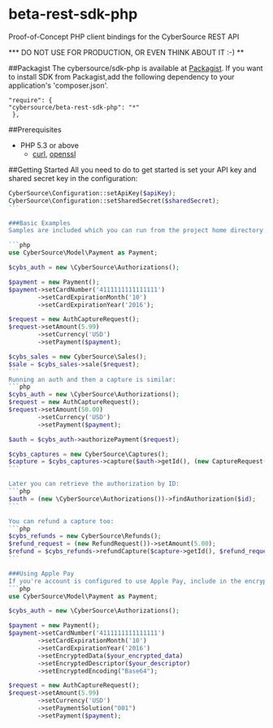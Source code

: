 # beta-rest-sdk-php
Proof-of-Concept PHP client bindings for the CyberSource REST API

*** DO NOT USE FOR PRODUCTION, OR EVEN THINK ABOUT IT :-)  **

##Packagist
The cybersource/sdk-php is available at [Packagist](https://packagist.org/packages/cybersource/beta-rest-sdk-php).
If you want to install SDK from Packagist,add the following dependency to your application's 'composer.json'.

    "require": {
    "cybersource/beta-rest-sdk-php": "*"
     }, 

##Prerequisites

- PHP 5.3 or above
   - [curl](http://php.net/manual/en/book.curl.php), [openssl](http://php.net/manual/en/book.openssl.php)

##Getting Started
All you need to do to get started is set your API key and shared secret key in the configuration:
````php
CyberSource\Configuration::setApiKey($apiKey);
CyberSource\Configuration::setSharedSecret($sharedSecret);
```

###Basic Examples
Samples are included which you can run from the project home directory. Here's how you can run a simple sale:

```php
use CyberSource\Model\Payment as Payment;

$cybs_auth = new \CyberSource\Authorizations();

$payment = new Payment();
$payment->setCardNumber('4111111111111111')
        ->setCardExpirationMonth('10')
        ->setCardExpirationYear('2016');

$request = new AuthCaptureRequest();
$request->setAmount(5.99)
        ->setCurrency('USD')
        ->setPayment($payment);

$cybs_sales = new CyberSource\Sales();
$sale = $cybs_sales->sale($request);
```
Running an auth and then a capture is similar:
```php
$cybs_auth = new \CyberSource\Authorizations();
$request = new AuthCaptureRequest();
$request->setAmount(50.00)
        ->setCurrency('USD')
        ->setPayment($payment);

$auth = $cybs_auth->authorizePayment($request);

$cybs_captures = new CyberSource\Captures();
$capture = $cybs_captures->capture($auth->getId(), (new CaptureRequest())->setAmount(15.00));
```

Later you can retrieve the authorization by ID:
```php
$auth = (new \CyberSource\Authorizations())->findAuthorization($id);
```

You can refund a capture too:
```php
$cybs_refunds = new CyberSource\Refunds();
$refund_request = (new RefundRequest())->setAmount(5.00);
$refund = $cybs_refunds->refundCapture($capture->getId(), $refund_request);
```

###Using Apple Pay
If you're account is configured to use Apple Pay, include in the encrypted data of your payment, and set your payment solution to "001".
```php
use CyberSource\Model\Payment as Payment;

$cybs_auth = new \CyberSource\Authorizations();

$payment = new Payment();
$payment->setCardNumber('4111111111111111')
        ->setCardExpirationMonth('10')
        ->setCardExpirationYear('2016')
        ->setEncryptedData($your_encrypted_data)
        ->setEncryptedDescriptor($your_descriptor)
        ->setEncryptedEncoding("Base64");

$request = new AuthCaptureRequest();
$request->setAmount(5.99)
        ->setCurrency('USD')
        ->setPaymentSolution("001")
        ->setPayment($payment);

